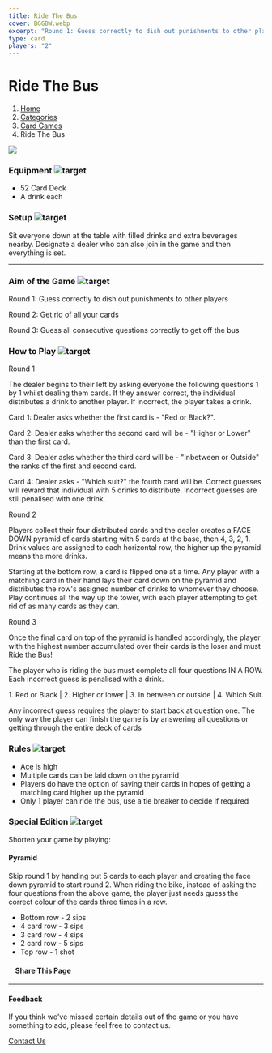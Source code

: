 ```yaml
---
title: Ride The Bus
cover: BGGBW.webp
excerpt: "Round 1: Guess correctly to dish out punishments to other players"
type: card
players: "2"
---
```


# Ride The Bus

1.  [Home](/)
2.  [Categories](GameCategories)
3.  [Card Games](GameCategories/CardGames)
4.  Ride The Bus

![](images/ridethebus.webp)

### Equipment ![target](images/liquor.webp)

-   52 Card Deck
-   A drink each

### Setup ![target](images/settings.webp)

Sit everyone down at the table with filled drinks and extra beverages nearby. Designate a dealer who can also join in the game and then everything is set.

* * *

### Aim of the Game ![target](images/target.webp)

Round 1: Guess correctly to dish out punishments to other players

Round 2: Get rid of all your cards

Round 3: Guess all consecutive questions correctly to get off the bus

### How to Play ![target](images/question.webp)

Round 1

The dealer begins to their left by asking everyone the following questions 1 by 1 whilst dealing them cards. If they answer correct, the individual distributes a drink to another player. If incorrect, the player takes a drink.

Card 1: Dealer asks whether the first card is - "Red or Black?".

Card 2: Dealer asks whether the second card will be - "Higher or Lower" than the first card.

Card 3: Dealer asks whether the third card will be - "Inbetween or Outside" the ranks of the first and second card.

Card 4: Dealer asks - "Which suit?" the fourth card will be. Correct guesses will reward that individual with 5 drinks to distribute. Incorrect guesses are still penalised with one drink.

Round 2

Players collect their four distributed cards and the dealer creates a FACE DOWN pyramid of cards starting with 5 cards at the base, then 4, 3, 2, 1. Drink values are assigned to each horizontal row, the higher up the pyramid means the more drinks.

Starting at the bottom row, a card is flipped one at a time. Any player with a matching card in their hand lays their card down on the pyramid and distributes the row's assigned number of drinks to whomever they choose. Play continues all the way up the tower, with each player attempting to get rid of as many cards as they can.

Round 3

Once the final card on top of the pyramid is handled accordingly, the player with the highest number accumulated over their cards is the loser and must Ride the Bus!

The player who is riding the bus must complete all four questions IN A ROW. Each incorrect guess is penalised with a drink.

1\. Red or Black | 2. Higher or lower | 3. In between or outside | 4. Which Suit.

Any incorrect guess requires the player to start back at question one. The only way the player can finish the game is by answering all questions or getting through the entire deck of cards

### Rules ![target](images/rules.webp)

-   Ace is high
-   Multiple cards can be laid down on the pyramid
-   Players do have the option of saving their cards in hopes of getting a matching card higher up the pyramid
-   Only 1 player can ride the bus, use a tie breaker to decide if required

### Special Edition ![target](images/special.webp)

Shorten your game by playing:

#### **Pyramid**

Skip round 1 by handing out 5 cards to each player and creating the face down pyramid to start round 2. When riding the bike, instead of asking the four questions from the above game, the player just needs guess the correct colour of the cards three times in a row.

-   Bottom row - 2 sips
-   4 card row - 3 sips
-   3 card row - 4 sips
-   2 card row - 5 sips
-   Top row - 1 shot

####     Share This Page

[](https://www.facebook.com/sharer/sharer.php?u=beergogglegames.co.uk/GameCategories/CardGames/ridethebus)[](https://www.instagram.com/direct/new/)[](https://twitter.com/intent/tweet?url=beergogglegames.co.uk/GameCategories/CardGames/ridethebus)

* * *

#### Feedback

If you think we've missed certain details out of the game or you have something to add, please feel free to contact us.

  
  
  
[Contact Us](contact)
